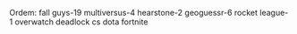Ordem:
fall guys-19
multiversus-4
hearstone-2
geoguessr-6
rocket league-1
overwatch
deadlock
cs
dota
fortnite

